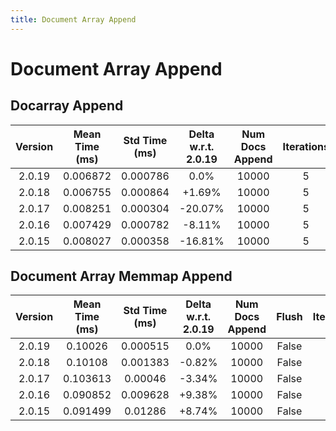 ```yaml
---
title: Document Array Append
---
```

# Document Array Append

## Docarray Append

| Version | Mean Time (ms) | Std Time (ms) | Delta w.r.t. 2.0.19 | Num Docs Append | Iterations |
| :---: | :---: | :---: | :---: | :---: | :---: |
| 2.0.19 | 0.006872 | 0.000786 | 0.0% | 10000 | 5 |
| 2.0.18 | 0.006755 | 0.000864 | +1.69% | 10000 | 5 |
| 2.0.17 | 0.008251 | 0.000304 | -20.07% | 10000 | 5 |
| 2.0.16 | 0.007429 | 0.000782 | -8.11% | 10000 | 5 |
| 2.0.15 | 0.008027 | 0.000358 | -16.81% | 10000 | 5 |
## Document Array Memmap Append

| Version | Mean Time (ms) | Std Time (ms) | Delta w.r.t. 2.0.19 | Num Docs Append | Flush | Iterations |
| :---: | :---: | :---: | :---: | :---: | :---: | :---: |
| 2.0.19 | 0.10026 | 0.000515 | 0.0% | 10000 | False | 5 |
| 2.0.18 | 0.10108 | 0.001383 | -0.82% | 10000 | False | 5 |
| 2.0.17 | 0.103613 | 0.00046 | -3.34% | 10000 | False | 5 |
| 2.0.16 | 0.090852 | 0.009628 | +9.38% | 10000 | False | 5 |
| 2.0.15 | 0.091499 | 0.01286 | +8.74% | 10000 | False | 5 |
